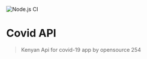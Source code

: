 ![Node.js CI](https://github.com/Opensource-254/covidapi/workflows/Node.js%20CI/badge.svg)
# Covid API
>Kenyan Api for covid-19 app by opensource 254
